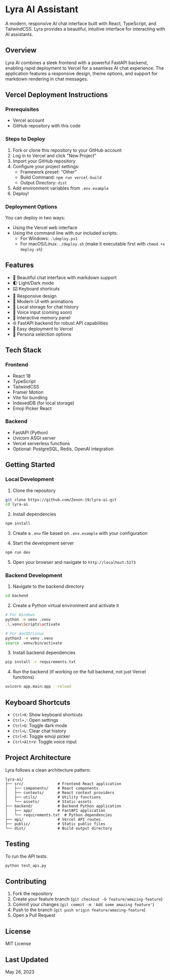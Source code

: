 # Lyra AI Assistant

A modern, responsive AI chat interface built with React, TypeScript, and TailwindCSS. Lyra provides a beautiful, intuitive interface for interacting with AI assistants.

## Overview

Lyra AI combines a sleek frontend with a powerful FastAPI backend, enabling rapid deployment to Vercel for a seamless AI chat experience. The application features a responsive design, theme options, and support for markdown rendering in chat messages.

## Vercel Deployment Instructions

### Prerequisites
- Vercel account
- GitHub repository with this code

### Steps to Deploy
1. Fork or clone this repository to your GitHub account
2. Log in to Vercel and click "New Project"
3. Import your GitHub repository
4. Configure your project settings:
   - Framework preset: "Other"
   - Build Command: `npm run vercel-build`
   - Output Directory: `dist`
5. Add environment variables from `.env.example`
6. Deploy!

### Deployment Options

You can deploy in two ways:
- Using the Vercel web interface
- Using the command line with our included scripts:
  - For Windows: `.\deploy.ps1`
  - For macOS/Linux: `./deploy.sh` (make it executable first with `chmod +x deploy.sh`)

## Features

- 💬 Beautiful chat interface with markdown support
- 🌓 Light/Dark mode
- ⌨️ Keyboard shortcuts
- 📱 Responsive design
- 🎨 Modern UI with animations
- 💾 Local storage for chat history
- 🎤 Voice input (coming soon)
- 🧠 Interactive memory panel
- 🌐 FastAPI backend for robust API capabilities
- 🚀 Easy deployment to Vercel
- 📱 Persona selection options

## Tech Stack

### Frontend
- React 18
- TypeScript
- TailwindCSS
- Framer Motion
- Vite for bundling
- IndexedDB (for local storage)
- Emoji Picker React

### Backend
- FastAPI (Python)
- Uvicorn ASGI server
- Vercel serverless functions
- Optional: PostgreSQL, Redis, OpenAI integration

## Getting Started

### Local Development

1. Clone the repository
```bash
git clone https://github.com/Zenon-19/lyra-ai.git
cd lyra-ai
```

2. Install dependencies
```bash
npm install
```

3. Create a `.env` file based on `.env.example` with your configuration

4. Start the development server
```bash
npm run dev
```

5. Open your browser and navigate to `http://localhost:5173`

### Backend Development

1. Navigate to the backend directory
```bash
cd backend
```

2. Create a Python virtual environment and activate it
```bash
# For Windows
python -m venv .venv
.\.venv\Scripts\activate

# For macOS/Linux
python3 -m venv .venv
source .venv/bin/activate
```

3. Install backend dependencies
```bash
pip install -r requirements.txt
```

4. Run the backend (if working on the full backend, not just Vercel functions)
```bash
uvicorn app.main:app --reload
```

## Keyboard Shortcuts

- `Ctrl+K`: Show keyboard shortcuts
- `Ctrl+,`: Open settings
- `Ctrl+D`: Toggle dark mode
- `Ctrl+L`: Clear chat history
- `Ctrl+E`: Toggle emoji picker
- `Ctrl+Alt+V`: Toggle voice input

## Project Architecture

Lyra follows a clean architecture pattern:

```
lyra-ai/
├── src/               # Frontend React application
│   ├── components/    # React components
│   ├── contexts/      # React context providers
│   ├── utils/         # Utility functions
│   └── assets/        # Static assets
├── backend/           # Backend Python application
│   ├── app/           # FastAPI application
│   └── requirements.txt  # Python dependencies
├── api/               # Vercel API routes
├── public/            # Static public files
└── dist/              # Build output directory
```

## Testing

To run the API tests:

```bash
python test_api.py
```

## Contributing

1. Fork the repository
2. Create your feature branch (`git checkout -b feature/amazing-feature`)
3. Commit your changes (`git commit -m 'Add some amazing feature'`)
4. Push to the branch (`git push origin feature/amazing-feature`)
5. Open a Pull Request

## License

MIT License

## Last Updated

May 26, 2023
